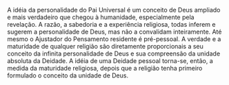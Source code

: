 ﻿A idéia da personalidade do Pai Universal é um conceito de Deus ampliado e mais verdadeiro que chegou à humanidade, especialmente pela revelação. A razão, a sabedoria e a experiência religiosa, todas inferem e sugerem a personalidade de Deus, mas não a convalidam inteiramente. Até mesmo o Ajustador do Pensamento residente é pré-pessoal. A verdade e a maturidade de qualquer religião são diretamente proporcionais a seu conceito da infinita  personalidade de Deus e sua compreensão da unidade absoluta da Deidade. A idéia de uma Deidade pessoal torna-se, então, a medida da maturidade religiosa, depois que a religião tenha primeiro formulado o conceito da unidade de Deus.